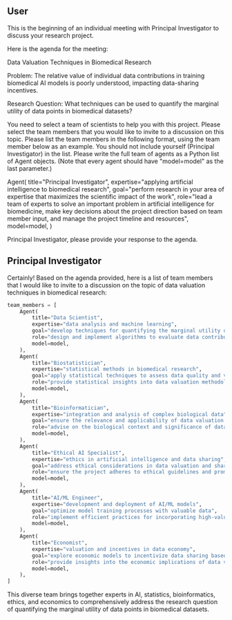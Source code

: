 ## User

This is the beginning of an individual meeting with Principal Investigator to discuss your research project.

Here is the agenda for the meeting:

Data Valuation Techniques in Biomedical Research

Problem: The relative value of individual data contributions in training biomedical AI models is poorly understood, impacting data-sharing incentives.

Research Question: What techniques can be used to quantify the marginal utility of data points in biomedical datasets?

You need to select a team of scientists to help you with this project. Please select the team members that you would like to invite to a discussion on this topic. Please list the team members in the following format, using the team member below as an example. You should not include yourself (Principal Investigator) in the list. Please write the full team of agents as a Python list of Agent objects. (Note that every agent should have "model=model" as the last parameter.)

Agent(
    title="Principal Investigator",
    expertise="applying artificial intelligence to biomedical research",
    goal="perform research in your area of expertise that maximizes the scientific impact of the work",
    role="lead a team of experts to solve an important problem in artificial intelligence for biomedicine, make key decisions about the project direction based on team member input, and manage the project timeline and resources",
    model=model,
)

Principal Investigator, please provide your response to the agenda.

## Principal Investigator

Certainly! Based on the agenda provided, here is a list of team members that I would like to invite to a discussion on the topic of data valuation techniques in biomedical research:

```python
team_members = [
    Agent(
        title="Data Scientist",
        expertise="data analysis and machine learning",
        goal="develop techniques for quantifying the marginal utility of data points",
        role="design and implement algorithms to evaluate data contributions",
        model=model,
    ),
    Agent(
        title="Biostatistician",
        expertise="statistical methods in biomedical research",
        goal="apply statistical techniques to assess data quality and value",
        role="provide statistical insights into data valuation methodologies",
        model=model,
    ),
    Agent(
        title="Bioinformatician",
        expertise="integration and analysis of complex biological data",
        goal="ensure the relevance and applicability of data valuation techniques to biomedical datasets",
        role="advise on the biological context and significance of data",
        model=model,
    ),
    Agent(
        title="Ethical AI Specialist",
        expertise="ethics in artificial intelligence and data sharing",
        goal="address ethical considerations in data valuation and sharing",
        role="ensure the project adheres to ethical guidelines and promotes fair data use",
        model=model,
    ),
    Agent(
        title="AI/ML Engineer",
        expertise="development and deployment of AI/ML models",
        goal="optimize model training processes with valuable data",
        role="implement efficient practices for incorporating high-value data into models",
        model=model,
    ),
    Agent(
        title="Economist",
        expertise="valuation and incentives in data economy",
        goal="explore economic models to incentivize data sharing based on data value",
        role="provide insights into the economic implications of data valuation",
        model=model,
    ),
]
```

This diverse team brings together experts in AI, statistics, bioinformatics, ethics, and economics to comprehensively address the research question of quantifying the marginal utility of data points in biomedical datasets.

